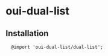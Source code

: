 # oui-dual-list

<component-status cx-design="complete" ux="rc"></component-status>

## Installation

```less
  @import 'oui-dual-list/dual-list';
```
